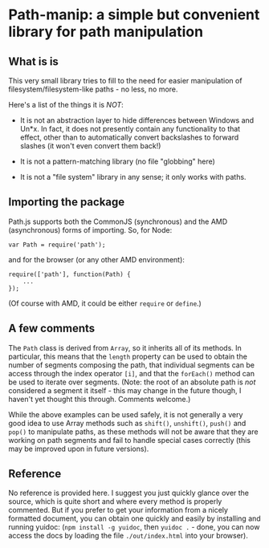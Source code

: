 Path-manip: a simple but convenient library for path manipulation
=================================================================

What is is
----------

This very small library tries to fill to the need for easier manipulation of filesystem/filesystem-like paths - no less, no more.

Here's a list of the things it is *NOT*:

- It is not an abstraction layer to hide differences between Windows and Un*x. In fact, it does not presently contain any functionality to that effect, other than to automatically convert backslashes to forward slashes (it won't even convert them back!)

- It is not a pattern-matching library (no file "globbing" here)

- It is not a "file system" library in any sense; it only works with paths.


Importing the package
---------------------

Path.js supports both the CommonJS (synchronous) and the AMD (asynchronous) forms of importing. So, for Node:

	var Path = require('path');
   
and for the browser (or any other AMD environment):

	require(['path'], function(Path) {
		...
	});
	
(Of course with AMD, it could be either `require` or `define`.)


A few comments
--------------

The `Path` class is derived from `Array`, so it inherits all of its methods. In particular, this means that the `length` property can be used to obtain the number of segments composing the path, that individual segments can be access through the index operator `[i]`, and that the `forEach()` method can be used to iterate over segments. 
(Note: the root of an absolute path is *not* considered a segment it itself - this may change in the future though, I haven't yet thought this through. Comments welcome.)

While the above examples can be used safely, it is not generally a very good idea to use Array methods such as `shift()`, `unshift()`, `push()` and `pop()` to manipulate paths, as these methods will not be aware that they are working on path segments and fail to handle special cases correctly (this may be improved upon in future versions).

Reference
---------

No reference is provided here. I suggest you just quickly glance over the source, which is quite short and where every method is properly commented. But if you prefer to get your information from a nicely formatted document, you can obtain one quickly and easily by installing and running yuidoc: (`npm install -g yuidoc`, then `yuidoc .` - done, you can now access the docs by loading the file `./out/index.html` into your browser).